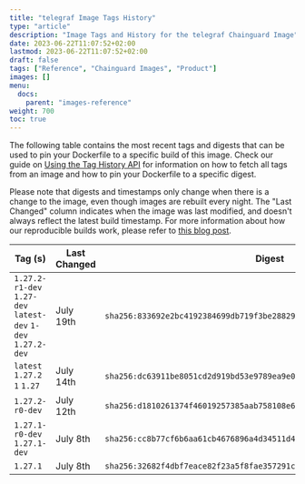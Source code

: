```yaml
---
title: "telegraf Image Tags History"
type: "article"
description: "Image Tags and History for the telegraf Chainguard Image"
date: 2023-06-22T11:07:52+02:00
lastmod: 2023-06-22T11:07:52+02:00
draft: false
tags: ["Reference", "Chainguard Images", "Product"]
images: []
menu:
  docs:
    parent: "images-reference"
weight: 700
toc: true
---
```


The following table contains the most recent tags and digests that can be used to pin your Dockerfile to a specific build of this image. Check our guide on [Using the Tag History API](/chainguard/chainguard-images/using-the-tag-history-api/) for information on how to fetch all tags from an image and how to pin your Dockerfile to a specific digest.

Please note that digests and timestamps only change when there is a change to the image, even though images are rebuilt every night. The "Last Changed" column indicates when the image was last modified, and doesn't always reflect the latest build timestamp. For more information about how our reproducible builds work, please refer to [this blog post](https://www.chainguard.dev/unchained/reproducing-chainguards-reproducible-image-builds).

| Tag (s)                                                       | Last Changed | Digest                                                                    |
|---------------------------------------------------------------|--------------|---------------------------------------------------------------------------|
|  `1.27.2-r1-dev` `1.27-dev` `latest-dev` `1-dev` `1.27.2-dev` | July 19th    | `sha256:833692e2bc4192384699db719f3be28829f436d038da8595cc0a44f85a492874` |
|  `latest` `1.27.2` `1` `1.27`                                 | July 14th    | `sha256:dc63911be8051cd2d919bd53e9789ea9e01261b4f26c6935db92b29767f254bf` |
|  `1.27.2-r0-dev`                                              | July 12th    | `sha256:d1810261374f46019257385aab758108e651297e69e3a13ad40ab3c4a0f27e88` |
|  `1.27.1-r0-dev` `1.27.1-dev`                                 | July 8th     | `sha256:cc8b77cf6b6aa61cb4676896a4d34511d44444132830dcb5dee05f5166537bd2` |
|  `1.27.1`                                                     | July 8th     | `sha256:32682f4dbf7eace82f23a5f8fae357291c547276eccfcf04a9c8a2c2768b77da` |
